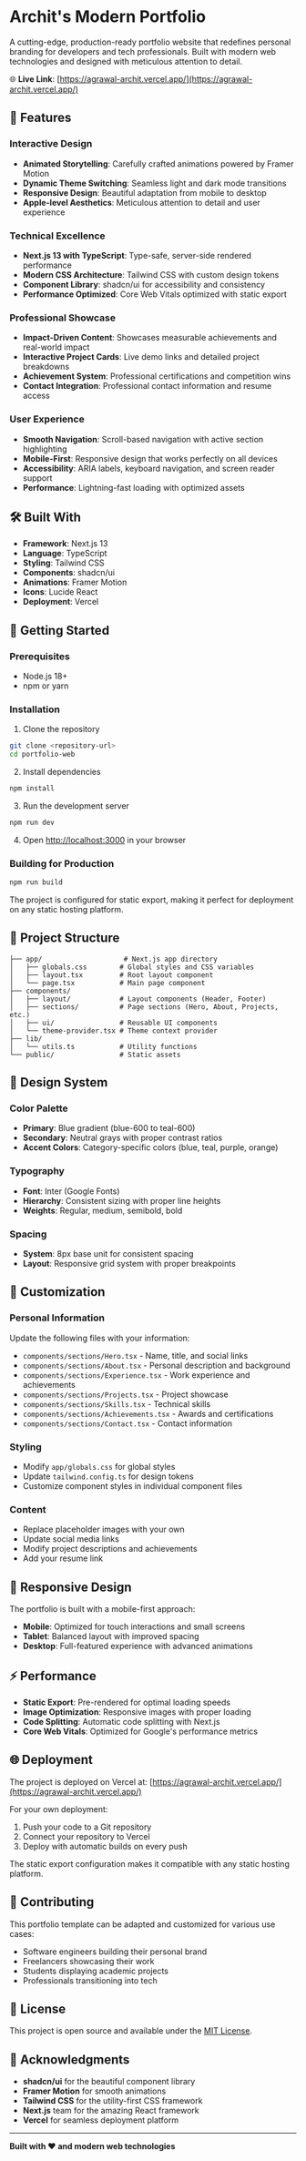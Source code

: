 # Archit's Modern Portfolio

A cutting-edge, production-ready portfolio website that redefines personal branding for developers and tech professionals. Built with modern web technologies and designed with meticulous attention to detail.

🌐 **Live Link**: [https://agrawal-archit.vercel.app/](https://agrawal-archit.vercel.app/)

## 🌟 Features

### Interactive Design

- **Animated Storytelling**: Carefully crafted animations powered by Framer Motion
- **Dynamic Theme Switching**: Seamless light and dark mode transitions
- **Responsive Design**: Beautiful adaptation from mobile to desktop
- **Apple-level Aesthetics**: Meticulous attention to detail and user experience

### Technical Excellence

- **Next.js 13 with TypeScript**: Type-safe, server-side rendered performance
- **Modern CSS Architecture**: Tailwind CSS with custom design tokens
- **Component Library**: shadcn/ui for accessibility and consistency
- **Performance Optimized**: Core Web Vitals optimized with static export

### Professional Showcase

- **Impact-Driven Content**: Showcases measurable achievements and real-world impact
- **Interactive Project Cards**: Live demo links and detailed project breakdowns
- **Achievement System**: Professional certifications and competition wins
- **Contact Integration**: Professional contact information and resume access

### User Experience

- **Smooth Navigation**: Scroll-based navigation with active section highlighting
- **Mobile-First**: Responsive design that works perfectly on all devices
- **Accessibility**: ARIA labels, keyboard navigation, and screen reader support
- **Performance**: Lightning-fast loading with optimized assets

## 🛠️ Built With

- **Framework**: Next.js 13
- **Language**: TypeScript
- **Styling**: Tailwind CSS
- **Components**: shadcn/ui
- **Animations**: Framer Motion
- **Icons**: Lucide React
- **Deployment**: Vercel

## 🚀 Getting Started

### Prerequisites

- Node.js 18+
- npm or yarn

### Installation

1. Clone the repository

```bash
git clone <repository-url>
cd portfolio-web
```

2. Install dependencies

```bash
npm install
```

3. Run the development server

```bash
npm run dev
```

4. Open [http://localhost:3000](http://localhost:3000) in your browser

### Building for Production

```bash
npm run build
```

The project is configured for static export, making it perfect for deployment on any static hosting platform.

## 📁 Project Structure

```
├── app/                    # Next.js app directory
│   ├── globals.css        # Global styles and CSS variables
│   ├── layout.tsx         # Root layout component
│   └── page.tsx           # Main page component
├── components/
│   ├── layout/            # Layout components (Header, Footer)
│   ├── sections/          # Page sections (Hero, About, Projects, etc.)
│   ├── ui/                # Reusable UI components
│   └── theme-provider.tsx # Theme context provider
├── lib/
│   └── utils.ts           # Utility functions
└── public/                # Static assets
```

## 🎨 Design System

### Color Palette

- **Primary**: Blue gradient (blue-600 to teal-600)
- **Secondary**: Neutral grays with proper contrast ratios
- **Accent Colors**: Category-specific colors (blue, teal, purple, orange)

### Typography

- **Font**: Inter (Google Fonts)
- **Hierarchy**: Consistent sizing with proper line heights
- **Weights**: Regular, medium, semibold, bold

### Spacing

- **System**: 8px base unit for consistent spacing
- **Layout**: Responsive grid system with proper breakpoints

## 🔧 Customization

### Personal Information

Update the following files with your information:

- `components/sections/Hero.tsx` - Name, title, and social links
- `components/sections/About.tsx` - Personal description and background
- `components/sections/Experience.tsx` - Work experience and achievements
- `components/sections/Projects.tsx` - Project showcase
- `components/sections/Skills.tsx` - Technical skills
- `components/sections/Achievements.tsx` - Awards and certifications
- `components/sections/Contact.tsx` - Contact information

### Styling

- Modify `app/globals.css` for global styles
- Update `tailwind.config.ts` for design tokens
- Customize component styles in individual component files

### Content

- Replace placeholder images with your own
- Update social media links
- Modify project descriptions and achievements
- Add your resume link

## 📱 Responsive Design

The portfolio is built with a mobile-first approach:

- **Mobile**: Optimized for touch interactions and small screens
- **Tablet**: Balanced layout with improved spacing
- **Desktop**: Full-featured experience with advanced animations

## ⚡ Performance

- **Static Export**: Pre-rendered for optimal loading speeds
- **Image Optimization**: Responsive images with proper loading
- **Code Splitting**: Automatic code splitting with Next.js
- **Core Web Vitals**: Optimized for Google's performance metrics

## 🌐 Deployment

The project is deployed on Vercel at: [https://agrawal-archit.vercel.app/](https://agrawal-archit.vercel.app/)

For your own deployment:

1. Push your code to a Git repository
2. Connect your repository to Vercel
3. Deploy with automatic builds on every push

The static export configuration makes it compatible with any static hosting platform.

## 🤝 Contributing

This portfolio template can be adapted and customized for various use cases:

- Software engineers building their personal brand
- Freelancers showcasing their work
- Students displaying academic projects
- Professionals transitioning into tech

## 📄 License

This project is open source and available under the [MIT License](LICENSE).

## 🙏 Acknowledgments

- **shadcn/ui** for the beautiful component library
- **Framer Motion** for smooth animations
- **Tailwind CSS** for the utility-first CSS framework
- **Next.js** team for the amazing React framework
- **Vercel** for seamless deployment platform

---

**Built with ❤️ and modern web technologies**
